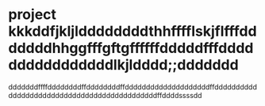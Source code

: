 # project kkkddfjkljlddddddddthhfffflskjflfffdddddddhhggfffgftgffffffdddddfffddddddddddddddddlkjldddd;;ddddddd
dddddddffffddddddddffddddddddffddddddddddddddddddddffdddddddddddddddddddddddddddddddddddddddddddddffddddssssdd